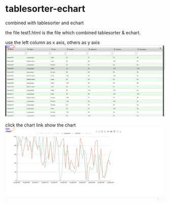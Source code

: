 # tablesorter-echart
combined with tablesorter and echart

the file test1.html is the file which combined tablesorter & echart.

use the left column as x axis, others as y axis
![image](https://github.com/vvchina/tablesorter-echart/blob/master/table.png)

click the chart link show the chart 
![image](https://github.com/vvchina/tablesorter-echart/blob/master/chart.png)


